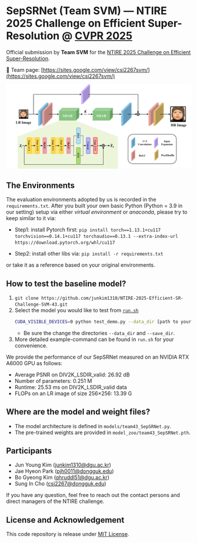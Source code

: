 # SepSRNet (Team SVM) — NTIRE 2025 Challenge on Efficient Super-Resolution @ [CVPR 2025](https://cvpr.thecvf.com/)

Official submission by **Team SVM** for the [NTIRE 2025 Challenge on Efficient Super-Resolution](https://cvlai.net/ntire/2025/).

🔗 Team page: [https://sites.google.com/view/csi2267svm/](https://sites.google.com/view/csi2267svm/)


<div align=center>
<img src="https://github.com/junkim1310/NTIRE-2025-Efficient-SR-Challenge-SVM-43/blob/main/figs/Overall_architecture.jpg" width="1000px"/> 
</div>

## The Environments

The evaluation environments adopted by us is recorded in the `requirements.txt`. After you built your own basic Python (Python = 3.9 in our setting) setup via either *virtual environment* or *anaconda*, please try to keep similar to it via:

- Step1: install Pytorch first:
`pip install torch==1.13.1+cu117 torchvision==0.14.1+cu117 torchaudio==0.13.1 --extra-index-url https://download.pytorch.org/whl/cu117`

- Step2: install other libs via:
```pip install -r requirements.txt```

or take it as a reference based on your original environments.

## How to test the baseline model?

1. `git clone https://github.com/junkim1310/NTIRE-2025-Efficient-SR-Challenge-SVM-43.git`
2. Select the model you would like to test from [`run.sh`](./run.sh)
    ```bash
    CUDA_VISIBLE_DEVICES=0 python test_demo.py --data_dir [path to your data dir] --save_dir [path to your save dir] --model_id 43
    ```
    - Be sure the change the directories `--data_dir` and `--save_dir`.
3. More detailed example-command can be found in `run.sh` for your convenience.

We provide the performance of our SepSRNet measured on an NVIDIA RTX A6000 GPU as follows:
- Average PSNR on DIV2K_LSDIR_valid: 26.92 dB
- Number of parameters: 0.251 M
- Runtime: 25.53 ms on DIV2K_LSDIR_valid data
- FLOPs on an LR image of size 256×256: 13.39 G

## Where are the model and weight files?

- The model architecture is defined in `models/team43_SepSRNet.py`.
- The pre-trained weights are provided in `model_zoo/team43_SepSRNet.pth`.

## Participants
- Jun Young Kim (junkim1310@dgu.ac.kr)  
- Jae Hyeon Park (pjh0011@dongguk.edu)  
- Bo Gyeong Kim (qhruddl51@dgu.ac.kr)  
- Sung In Cho (csi2267@dongguk.edu)

If you have any question, feel free to reach out the contact persons and direct managers of the NTIRE challenge.

## License and Acknowledgement
This code repository is release under [MIT License](LICENSE). 
